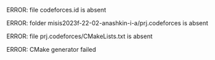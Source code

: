 ERROR: file codeforces.id is absent
ERROR: folder misis2023f-22-02-anashkin-i-a/prj.codeforces is absent
ERROR: file prj.codeforces/CMakeLists.txt is absent
ERROR: CMake generator failed
